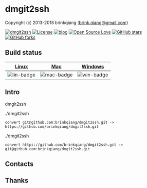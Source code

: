 # dmgit2ssh

Copyright (c) 2013-2018 brinkqiang (brink.qiang@gmail.com)

[![dmgit2ssh](https://img.shields.io/badge/brinkqiang-dmgit2ssh-blue.svg?style=flat-square)](https://github.com/brinkqiang/dmgit2ssh)
[![License](https://img.shields.io/badge/license-MIT-brightgreen.svg)](https://github.com/brinkqiang/dmgit2ssh/blob/master/LICENSE)
[![blog](https://img.shields.io/badge/Author-Blog-7AD6FD.svg)](https://brinkqiang.github.io/)
[![Open Source Love](https://badges.frapsoft.com/os/v3/open-source.png)](https://github.com/brinkqiang)
[![GitHub stars](https://img.shields.io/github/stars/brinkqiang/dmgit2ssh.svg?label=Stars)](https://github.com/brinkqiang/dmgit2ssh) 
[![GitHub forks](https://img.shields.io/github/forks/brinkqiang/dmgit2ssh.svg?label=Fork)](https://github.com/brinkqiang/dmgit2ssh)

## Build status
| [Linux][lin-link] | [Mac][mac-link] | [Windows][win-link] |
| :---------------: | :----------------: | :-----------------: |
| ![lin-badge]      | ![mac-badge]       | ![win-badge]        |

[lin-badge]: https://github.com/brinkqiang/dmgit2ssh/workflows/linux/badge.svg "linux build status"
[lin-link]:  https://github.com/brinkqiang/dmgit2ssh/actions/workflows/linux.yml "linux build status"
[mac-badge]: https://github.com/brinkqiang/dmgit2ssh/workflows/mac/badge.svg "mac build status"
[mac-link]:  https://github.com/brinkqiang/dmgit2ssh/actions/workflows/mac.yml "mac build status"
[win-badge]: https://github.com/brinkqiang/dmgit2ssh/workflows/win/badge.svg "win build status"
[win-link]:  https://github.com/brinkqiang/dmgit2ssh/actions/workflows/win.yml "win build status"

## Intro
dmgit2ssh

./dmgit2ssh
```
convert git@github.com:brinkqiang/dmgit2ssh.git -> https://github.com/brinkqiang/dmgit2ssh.git
```
./dmgit2ssh
```
convert https://github.com/brinkqiang/dmgit2ssh.git -> git@github.com:brinkqiang/dmgit2ssh.git
```


## Contacts

## Thanks
